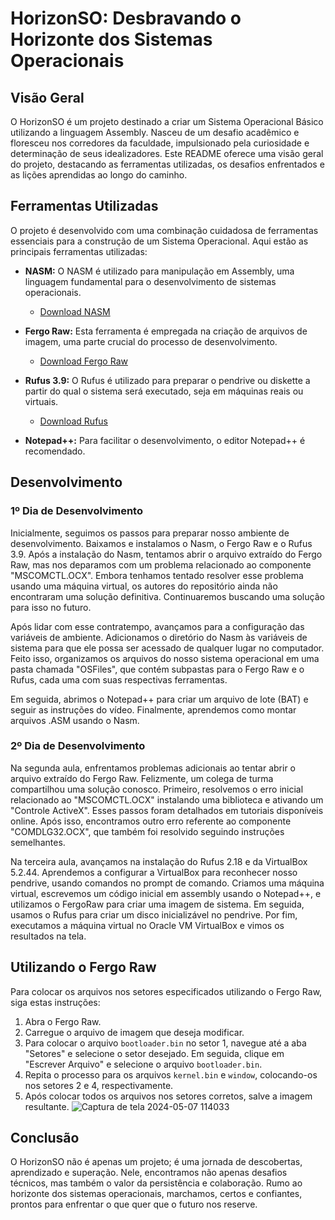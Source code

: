 # HorizonSO: Desbravando o Horizonte dos Sistemas Operacionais

## Visão Geral

O HorizonSO é um projeto destinado a criar um Sistema Operacional Básico utilizando a linguagem Assembly. Nasceu de um desafio acadêmico e floresceu nos corredores da faculdade, impulsionado pela curiosidade e determinação de seus idealizadores. Este README oferece uma visão geral do projeto, destacando as ferramentas utilizadas, os desafios enfrentados e as lições aprendidas ao longo do caminho.

## Ferramentas Utilizadas

O projeto é desenvolvido com uma combinação cuidadosa de ferramentas essenciais para a construção de um Sistema Operacional. Aqui estão as principais ferramentas utilizadas:

- **NASM:** O NASM é utilizado para manipulação em Assembly, uma linguagem fundamental para o desenvolvimento de sistemas operacionais.
  - [Download NASM](https://www.nasm.us/pub/nasm/releasebuilds/2.14.03rc2/win64/)

- **Fergo Raw:** Esta ferramenta é empregada na criação de arquivos de imagem, uma parte crucial do processo de desenvolvimento.
  - [Download Fergo Raw](https://www.fergonez.net/softwares/fraw)

- **Rufus 3.9:** O Rufus é utilizado para preparar o pendrive ou diskette a partir do qual o sistema será executado, seja em máquinas reais ou virtuais.
  - [Download Rufus](https://rufus.ie/downloads/)

- **Notepad++:** Para facilitar o desenvolvimento, o editor Notepad++ é recomendado.

## Desenvolvimento

### 1º Dia de Desenvolvimento

Inicialmente, seguimos os passos para preparar nosso ambiente de desenvolvimento. Baixamos e instalamos o Nasm, o Fergo Raw e o Rufus 3.9. Após a instalação do Nasm, tentamos abrir o arquivo extraído do Fergo Raw, mas nos deparamos com um problema relacionado ao componente "MSCOMCTL.OCX". Embora tenhamos tentado resolver esse problema usando uma máquina virtual, os autores do repositório ainda não encontraram uma solução definitiva. Continuaremos buscando uma solução para isso no futuro.

Após lidar com esse contratempo, avançamos para a configuração das variáveis de ambiente. Adicionamos o diretório do Nasm às variáveis de sistema para que ele possa ser acessado de qualquer lugar no computador. Feito isso, organizamos os arquivos do nosso sistema operacional em uma pasta chamada "OSFiles", que contém subpastas para o Fergo Raw e o Rufus, cada uma com suas respectivas ferramentas.

Em seguida, abrimos o Notepad++ para criar um arquivo de lote (BAT) e seguir as instruções do vídeo. Finalmente, aprendemos como montar arquivos .ASM usando o Nasm.

### 2º Dia de Desenvolvimento

Na segunda aula, enfrentamos problemas adicionais ao tentar abrir o arquivo extraído do Fergo Raw. Felizmente, um colega de turma compartilhou uma solução conosco. Primeiro, resolvemos o erro inicial relacionado ao "MSCOMCTL.OCX" instalando uma biblioteca e ativando um "Controle ActiveX". Esses passos foram detalhados em tutoriais disponíveis online. Após isso, encontramos outro erro referente ao componente "COMDLG32.OCX", que também foi resolvido seguindo instruções semelhantes.

Na terceira aula, avançamos na instalação do Rufus 2.18 e da VirtualBox 5.2.44. Aprendemos a configurar a VirtualBox para reconhecer nosso pendrive, usando comandos no prompt de comando. Criamos uma máquina virtual, escrevemos um código inicial em assembly usando o Notepad++, e utilizamos o FergoRaw para criar uma imagem de sistema. Em seguida, usamos o Rufus para criar um disco inicializável no pendrive. Por fim, executamos a máquina virtual no Oracle VM VirtualBox e vimos os resultados na tela.

## Utilizando o Fergo Raw

Para colocar os arquivos nos setores especificados utilizando o Fergo Raw, siga estas instruções:

1. Abra o Fergo Raw.
2. Carregue o arquivo de imagem que deseja modificar.
3. Para colocar o arquivo `bootloader.bin` no setor 1, navegue até a aba "Setores" e selecione o setor desejado. Em seguida, clique em "Escrever Arquivo" e selecione o arquivo `bootloader.bin`.
4. Repita o processo para os arquivos `kernel.bin` e `window`, colocando-os nos setores 2 e 4, respectivamente.
5. Após colocar todos os arquivos nos setores corretos, salve a imagem resultante.
    ![Captura de tela 2024-05-07 114033](https://github.com/Portuga005/HorizonSO/assets/49793708/d1b88176-19ba-4c0e-b9b8-ed87c27db32d)

## Conclusão

O HorizonSO não é apenas um projeto; é uma jornada de descobertas, aprendizado e superação. Nele, encontramos não apenas desafios técnicos, mas também o valor da persistência e colaboração. Rumo ao horizonte dos sistemas operacionais, marchamos, certos e confiantes, prontos para enfrentar o que quer que o futuro nos reserve.
